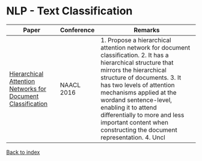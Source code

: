 # NLP - Text Classification
|Paper|Conference|Remarks
|--|--|--|
|[Hierarchical Attention Networks for Document Classification](https://www.cs.cmu.edu/~hovy/papers/16HLT-hierarchical-attention-networks.pdf)|NAACL 2016|1. Propose a hierarchical attention network for document classification. 2. It has a hierarchical structure that mirrors the hierarchical structure of documents. 3. It has two levels of attention mechanisms applied at the wordand sentence-level, enabling it to attend differentially to more and less important content when constructing the document representation. 4. Uncl|

[Back to index](../README.md)

<!--stackedit_data:
eyJoaXN0b3J5IjpbLTE3NDI4MDg5OTRdfQ==
-->